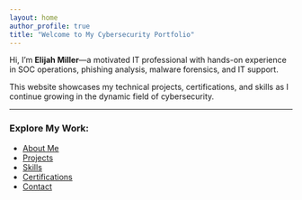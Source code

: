 ```yaml
---
layout: home
author_profile: true
title: "Welcome to My Cybersecurity Portfolio"
---
```


Hi, I’m **Elijah Miller**—a motivated IT professional with hands-on experience in SOC operations, phishing analysis, malware forensics, and IT support.  

This website showcases my technical projects, certifications, and skills as I continue growing in the dynamic field of cybersecurity.  

---

### Explore My Work:
- [About Me](about)
- [Projects](projects)
- [Skills](skills)
- [Certifications](certifications)
- [Contact](contact)
